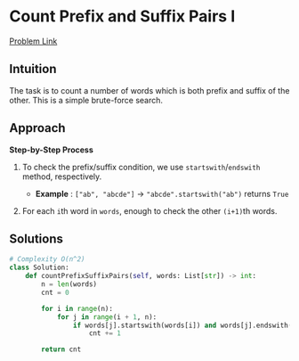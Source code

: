 **Count Prefix and Suffix Pairs I**
=
[Problem Link](https://leetcode.com/problems/count-prefix-and-suffix-pairs-i/description)

## Intuition
The task is to count a number of words which is both prefix and suffix of the other. This is a simple brute-force search.

## Approach
**Step-by-Step Process**

1. To check the prefix/suffix condition, we use `startswith`/`endswith` method, respectively.
   - **Example** : `["ab", "abcde"]` -> `"abcde".startswith("ab")` returns `True`

2. For each `i`th word in `words`, enough to check the other `(i+1)`th words.
  
## Solutions
```python
# Complexity O(n^2)
class Solution:
    def countPrefixSuffixPairs(self, words: List[str]) -> int:
        n = len(words)
        cnt = 0

        for i in range(n):
            for j in range(i + 1, n):
                if words[j].startswith(words[i]) and words[j].endswith(words[i]):
                    cnt += 1

        return cnt
```
